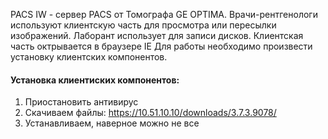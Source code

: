 PACS IW - сервер PACS от Томографа GE OPTIMA.
Врачи-рентгенологи используют клиентскую часть для просмотра или пересылки изображений.
Лаборант использует для записи дисков.
Клиентская часть октрывается в браузере IE
Для работы необходимо произвести установку клиентских компонентов.
#### Установка клиентиских компонентов:

1. Приостановить антивирус
2. Скачиваем файлы: https://10.51.10.10/downloads/3.7.3.9078/
3. Устанавливаем, наверное можно не все